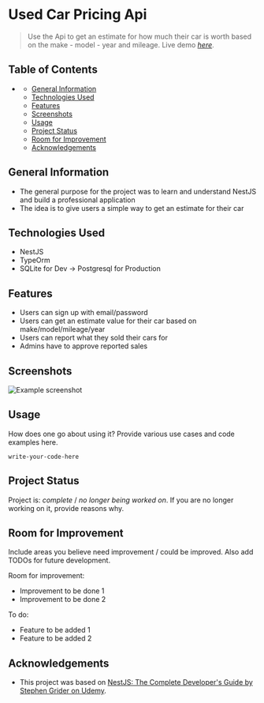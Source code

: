 # Used Car Pricing Api
> Use the Api to get an estimate for how much their car is worth based on the make - model - year and mileage.
> Live demo [_here_](https://car-estimator-api.herokuapp.com/). <!-- If you have the project hosted somewhere, include the link here. -->

## Table of Contents
- [](#)
  - [General Information](#general-information)
  - [Technologies Used](#technologies-used)
  - [Features](#features)
  - [Screenshots](#screenshots)
  - [Usage](#usage)
  - [Project Status](#project-status)
  - [Room for Improvement](#room-for-improvement)
  - [Acknowledgements](#acknowledgements)



## General Information
- The general purpose for the project was to learn and understand NestJS and build a professional application
- The idea is to give users a simple way to get an estimate for their car
<!-- - What is the purpose of your project? -->
<!-- - Why did you undertake it? -->
<!-- You don't have to answer all the questions - just the ones relevant to your project. -->


## Technologies Used
- NestJS
- TypeOrm
- SQLite for Dev -> Postgresql for Production


## Features
<!-- List the ready features here: -->
- Users can sign up with email/password
- Users can get an estimate value for their car based on make/model/mileage/year
- Users can report what they sold their cars for
- Admins have to approve reported sales


## Screenshots
![Example screenshot](./img/screenshot.png)
<!-- If you have screenshots you'd like to share, include them here. -->


<!-- ## Setup
What are the project requirements/dependencies? Where are they listed? A requirements.txt or a Pipfile.lock file perhaps? Where is it located?

Proceed to describe how to install / setup one's local environment / get started with the project. -->


## Usage
How does one go about using it?
Provide various use cases and code examples here.

`write-your-code-here`


## Project Status
Project is: _complete_ / _no longer being worked on_. If you are no longer working on it, provide reasons why.


## Room for Improvement
Include areas you believe need improvement / could be improved. Also add TODOs for future development.

Room for improvement:
- Improvement to be done 1
- Improvement to be done 2

To do:
- Feature to be added 1
- Feature to be added 2


## Acknowledgements
<!-- Give credit here. -->
<!-- - This project was inspired by... -->
- This project was based on [NestJS: The Complete Developer's Guide by Stephen Grider on Udemy](https://www.udemy.com/course/nestjs-the-complete-developers-guide/).
<!-- - Many thanks to... -->


<!-- ## Contact -->
<!-- Created by [@flynerdpl](https://www.flynerd.pl/) - feel free to contact me! -->


<!-- Optional -->
<!-- ## License -->
<!-- This project is open source and available under the [... License](). -->

<!-- You don't have to include all sections - just the one's relevant to your project -->
